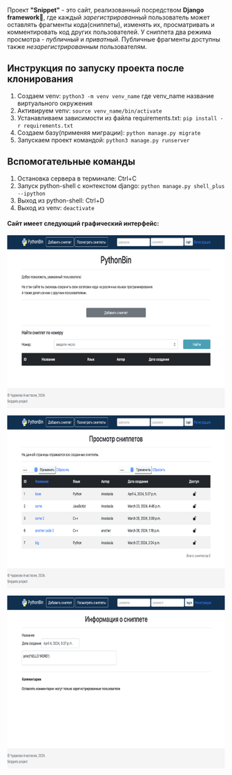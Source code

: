 Проект **"Snippet"** - это сайт, реализовaнный посредством **Django framework**🐍, где каждый *зарегистрированный* пользователь может оставлять фрагменты кода(сниппеты), изменять их, просматривать и комментировать код других пользователей. У сниппета два режима просмотра - *публичный* и *приватный*. Публичные фрагменты доступны также *незарегистрированным* пользователям.


## Инструкция по запуску проекта после клонирования

1. Создаем venv: `python3 -m venv venv_name`
где venv_name название виртуального окружения
2. Активируем venv: `source venv_name/bin/activate`
3. Устанавливаем зависимости из файла requirements.txt: `pip install -r requirements.txt`
4. Создаем базу(применяя миграции): `python manage.py migrate`
5. Запускаем проект командой: `python3 manage.py runserver`

## Вспомогательные команды
1. Остановка сервера в терминале: Ctrl+C 
2. Запуск python-shell с контекстом django: `python manage.py shell_plus --ipython`
3. Выход из python-shell: Ctrl+D
4. Выход из venv: `deactivate`  


#### Сайт имеет следующий графический интерфейс:
<p>
  <img width="600" height="400" src="https://github.com/chuania/Snippets/blob/main/overview/screen1.png">
</p>
<p></p>
<p>
  <img width="600" height="400" src="https://github.com/chuania/Snippets/blob/main/overview/screen2.png">
</p>
<p></p>
<p>
  <img width="600" height="400" src="https://github.com/chuania/Snippets/blob/main/overview/screen3.png">
</p>
